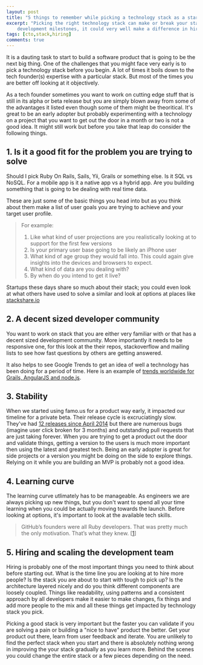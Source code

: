 ```yaml
---
layout: post
title: "5 things to remember while picking a technology stack as a startup"
excerpt: "Picking the right technology stack can make or break your startup endeavor. Apart from this impacting your 
	development milestones, it could very well make a difference in hiring and scaling up."
tags: [cto,stack,hiring]
comments: true
---
```


It is a dauting task to start to build a software product that is going to be the next big thing. One of the challenges
that you might face very early is to pick a technology stack before you begin. A lot of times it boils down to the tech
founder(s) expertise with a particular stack. But most of the times you are better off looking at it objectively.    

As a tech founder sometimes you want to work on cutting edge stuff that is still in its alpha or beta release but you are
simply blown away from some of the advantages it listed even though some of them might be theoritical. It's great to be 
an early adopter but probably experimenting with a technology on a project that you want to get out the door in a month 
or two is not a good idea. It might still work but before you take that leap do consider the following things.

## 1. Is it a good fit for the problem you are trying to solve
Should I pick Ruby On Rails, Sails, Yii, Grails or something else. Is it SQL vs NoSQL. For a mobile app is it a native 
app vs a hybrid app. Are you building something that is going to be dealing with real time data. 

These are just some of the basic things you head into but as you think about them make a list of user goals you are trying
to achieve and your target user profile. 

>For example:
>
>1. Like what kind of user projections are you realistically looking at to support for the first few versions
>2. Is your primary user base going to be likely an iPhone user
>3. What kind of age group they would fall into. This could again give insights into the devices and browsers to
	expect.
>4. What kind of data are you dealing with?
>5. By when do you intend to get it live?
	
Startups these days share so much about their stack; you could even look at what others have used to solve a similar
and look at options at places like [stackshare.io](http://stackshare.io/trending/tools)

## 2. A decent sized developer community 
You want to work on stack that you are either very familiar with or that has a decent sized development community. More 
importantly it needs to be responsive one, for this look at the their repos, stackoverflow and mailing lists to see how 
fast questions by others are getting answered.

It also helps to see Google Trends to get an idea of well a technology has been doing for a period of time. Here is an
example of [trends worldwide for Grails, AngularJS and node.js](https://www.google.co.in/trends/explore#q=famo.us%2C%20%2Fm%2F0dj45_%2C%20%2Fm%2F0bbxf89%2C%20angularjs&cmpt=q&tz=).

## 3. Stability 
When we started using famo.us for a product way early, it impacted our timeline for a private beta. Their release cycle
is excruciatingly slow. They've had [12 releases since April 2014](https://github.com/Famous/famous/releases) but 
there are numerous bugs (imagine user click broken for 3 months) and outstanding pull requests that are just taking 
forever. When you are trying to get a product out the door and validate things, getting a version to the users is 
much more important then using the latest and greatest tech. Being an early adopter is great for side projects or a 
version you might be doing on the side to explore things. Relying on it while you are building an MVP is probably not a good idea.

## 4. Learning curve
The learning curve utlimately has to be manageable. As engineers we are always picking up new things, but you don't want
to spend all your time learning when you could be actually moving towards the launch. Before looking at options, it's 
important to look at the available tech skills.

>GitHub’s founders were all Ruby developers. That was pretty much the only motivation. That’s what they knew.
>\[[1](https://www.safaribooksonline.com/library/view/hello-startup/9781491910016/ch04.html)]

## 5. Hiring and scaling the development team
Hiring is probably one of the most important things you need to think about before starting out. What is the time line
you are looking at to hire more people? Is the stack you are about to start with tough to pick up? Is the architecture 
layered nicely and do you think different components are loosely coupled. Things like readability, using patterns and a
consistent approach by all developers make it easier to make changes, fix things and add more people to the
mix and all these things get impacted by technology stack you pick. 

Picking a good stack is very important but the faster you can validate if you are solving a 
pain or building a "nice to have" product the better. Get your product out there, learn from user feedback and iterate. 
You are unlikely to find the perfect stack when you start and there is absolutely nothing wrong in improving the 
your stack gradually as you learn more. Behind the scenes you could change the entire stack or a few pieces depending 
on the need.   

